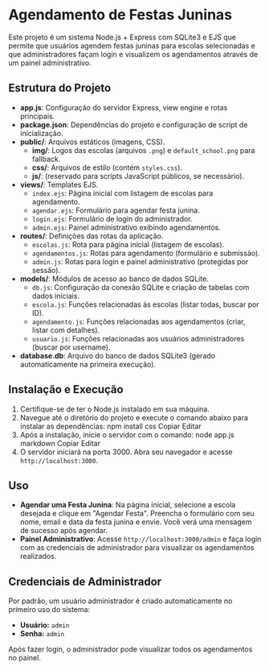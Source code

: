 # Agendamento de Festas Juninas

Este projeto é um sistema Node.js + Express com SQLite3 e EJS que permite que usuários agendem festas juninas para escolas selecionadas e que administradores façam login e visualizem os agendamentos através de um painel administrativo.

## Estrutura do Projeto

- **app.js**: Configuração do servidor Express, view engine e rotas principais.
- **package.json**: Dependências do projeto e configuração de script de inicialização.
- **public/**: Arquivos estáticos (imagens, CSS).
  - **img/**: Logos das escolas (arquivos `.png`) e `default_school.png` para fallback.
  - **css/**: Arquivos de estilo (contém `styles.css`).
  - **js/**: (reservado para scripts JavaScript públicos, se necessário).
- **views/**: Templates EJS.
  - `index.ejs`: Página inicial com listagem de escolas para agendamento.
  - `agendar.ejs`: Formulário para agendar festa junina.
  - `login.ejs`: Formulário de login do administrador.
  - `admin.ejs`: Painel administrativo exibindo agendamentos.
- **routes/**: Definições das rotas da aplicação.
  - `escolas.js`: Rota para página inicial (listagem de escolas).
  - `agendamentos.js`: Rotas para agendamento (formulário e submissão).
  - `admin.js`: Rotas para login e painel administrativo (protegidas por sessão).
- **models/**: Módulos de acesso ao banco de dados SQLite.
  - `db.js`: Configuração da conexão SQLite e criação de tabelas com dados iniciais.
  - `escola.js`: Funções relacionadas às escolas (listar todas, buscar por ID).
  - `agendamento.js`: Funções relacionadas aos agendamentos (criar, listar com detalhes).
  - `usuario.js`: Funções relacionadas aos usuários administradores (buscar por username).
- **database.db**: Arquivo do banco de dados SQLite3 (gerado automaticamente na primeira execução).

## Instalação e Execução

1. Certifique-se de ter o Node.js instalado em sua máquina.
2. Navegue até o diretório do projeto e execute o comando abaixo para instalar as dependências:
   npm install
   css
   Copiar
   Editar
3. Após a instalação, inicie o servidor com o comando:
   node app.js
   markdown
   Copiar
   Editar
4. O servidor iniciará na porta 3000. Abra seu navegador e acesse `http://localhost:3000`.

## Uso

- **Agendar uma Festa Junina**: Na página inicial, selecione a escola desejada e clique em "Agendar Festa". Preencha o formulário com seu nome, email e data da festa junina e envie. Você verá uma mensagem de sucesso após agendar.
- **Painel Administrativo**: Acesse `http://localhost:3000/admin` e faça login com as credenciais de administrador para visualizar os agendamentos realizados.

## Credenciais de Administrador

Por padrão, um usuário administrador é criado automaticamente no primeiro uso do sistema:

- **Usuário:** `admin`
- **Senha:** `admin`

Após fazer login, o administrador pode visualizar todos os agendamentos no painel.
